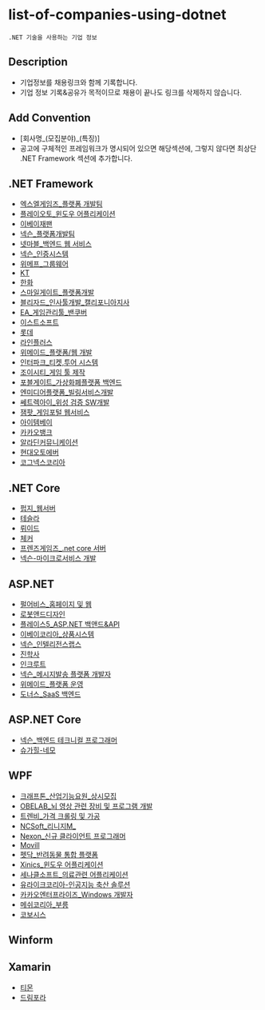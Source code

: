 # list-of-companies-using-dotnet
```
.NET 기술을 사용하는 기업 정보
```

## Description
- 기업정보를 채용링크와 함께 기록합니다. 
- 기업 정보 기록&공유가 목적이므로 채용이 끝나도 링크를 삭제하지 않습니다.

## Add Convention
- [회사명_(모집분야)_(특징)]
- 공고에 구체적인 프레임워크가 명시되어 있으면 해당섹션에, 그렇지 않다면 최상단 .NET Framework 섹션에 추가합니다.

## .NET Framework
- [엑스엘게임즈_플랫폼 개발팀](https://xlgames.recruiter.co.kr/app/jobnotice/view?systemKindCode=MRS1&jobnoticeSn=17190)
- [플레이오토_윈도우 어플리케이션](https://www.playauto.co.kr/com/recruit_apply.html?num=33)
- [이베이재팬](https://ebaykorea.recruiter.co.kr/bbs/appsite/notice/read/77566)
- [넥슨_플랫폼개발팀](http://company.nexon.com/careers/1/50)
- [넷마블_백엔드 웹 서비스](https://company.netmarble.com/rem/www/notice.jsp?anno_id=1757858&annotype=all) 
- [넥슨_인증시스템](https://www.jobplanet.co.kr/companies/83498/job_postings/1151212/%EC%9E%A1%ED%94%8C%EB%9E%98%EB%8B%9B-%EB%A7%A4%EC%B9%AD-%EC%82%AC%EB%82%B4-%EC%9D%B8%EC%A6%9D-%EC%8B%9C%EC%8A%A4%ED%85%9C-%EA%B0%9C%EB%B0%9C%EC%9E%90/%EB%84%A5%EC%8A%A8%EC%BD%94%EB%A6%AC%EC%95%84?_rs_act=search&_rs_con=job_postings&_rs_element=search_result)
- [위메프_그룹웨어](https://www.wanted.co.kr/wd/22834)
- [KT](https://recruit.kt.com/apply/notifyView?seq=16388)
- [한화](https://www.hanwhain.com/web/apply/notification/view.do?rtSeq=2882)
- [스마일게이트_플랫폼개발](http://www.gamejob.co.kr/List_GI/GIB_Read.asp?GI_No=171534)
- [블리자드_인사툴개발_캘리포니아지사](https://careers.blizzard.com/ko-kr/openings/o26ybfwB)
- [EA_게임관리툴_밴쿠버](https://ea.gr8people.com/index.gp?method=cappportal.showJob&opportunityID=156206&sid=https://www.google.com/)
- [이스트소프트](http://job.incruit.com/entry/jobpost.asp?job=1811070000616)
- [롯데](https://job.lotte.co.kr/LotteRecruit/Recruit_Info/RecruitView.aspx?emptype=20000252&nowpage=1&keyword=&keyselect=&regtype=)
- [라인플러스](http://www.saramin.co.kr/zf_user/jobs/view?rec_idx=32098808)
- [위메이드_플랫폼/웹 개발](http://www.jobkorea.co.kr/Recruit/GI_Read/30115016?Oem_Code=C1&logpath=1&sc=63)
- [인터파크_티켓,투어 시스템](https://interpark.recruiter.co.kr/app/jobnotice/view?systemKindCode=MRS2&jobnoticeSn=24252)
- [조이시티_게임 툴 제작](https://corp.joycity.com/recruit/JobInfo.do)
- [포블게이트_가상화폐플랫폼 백엔드](https://www.rocketpunch.com/companies/foblgate/jobs)
- [엔미디어플랫폼_빌링서비스개발](http://www.saramin.co.kr/zf_user/jobs/view?rec_idx=38456282&utm_campaign=google_jobs_apply&utm_source=google_jobs_apply&utm_medium=organic)
- [쎄트렉아이_위성 검증 SW개발](http://www.saramin.co.kr/zf_user/jobs/view?rec_idx=37644057)
- [잼팟_게임포털 웹서비스](https://www.wanted.co.kr/wd/37232?referer_id=332797)
- [아이템베이](https://programmers.co.kr/job_positions/2638)
- [카카오뱅크](http://www.saramin.co.kr/zf_user/jobs/relay/view?isMypage=no&rec_idx=38723747&recommend_ids=eJxd0McNQyEQRdFqvJ8c1i5k%2Bu%2FClviGh5eXMwShlSLSOt7%2ByrdCjq0FDko5vhM8%2BvKV2zuStkeVck1aPNc1y7W7OU4qacYk6V%2Fusz3McZyLcfzJ37iSWB6XNjPIFEo8zMlBXZThmzpdQL9tqMGBGkKoVnY9Y%2BXYB54YV6A%3D&view_type=list&gz=1&t_ref_content=premium_recruit_fix&t_ref=jobcategory_recruit&t_ref_area=102#seq=0)
- [알라딘커뮤니케이션](http://www.saramin.co.kr/zf_user/jobs/relay/view?isMypage=no&rec_idx=38694909&recommend_ids=eJxdkEsSBCEIQ08ze%2FmEyHoO4v1vMZbTitVVbh6QELQemYYY9PjwaxcO%2FxcocAyELKQGTQYSL6xxtZyFeOHTp87Zfuk3nr7Md%2FU3bn8jgBOXjRG1rnDbNXdIXTe13Q8ilVa3oXVhVPZwrGwPTrVoWVljr38DTKwWeXSRigkzYZa2pfplxXRfqX4jdVgh&view_type=list&gz=1&t_ref_content=general&t_ref=jobcategory_recruit#seq=0)
- [현대오토에버](http://www.saramin.co.kr/zf_user/jobs/relay/view?isMypage=no&rec_idx=38670780&recommend_ids=eJxtj7ENQzEIRKdJb%2BDgTJ1BvP8WQcm3cRGJwo8HJ2yTGjRZnv7i2y5ceBr1npffeLxUXX7j44Pi8GrEDyeCuYjYVu0fnu2c0dtUmxjLQx5UHXEQmXCeME%2BO%2BspGaEV3lCMHrO%2Bim0QjXOSykaJ5EIBDO8pMmNcwWGc0SuY3%2BQOn8FBy&view_type=list&gz=1&t_ref_content=general&t_ref=jobcategory_recruit#seq=0)
- [코그넥스코리아](https://www.rocketpunch.com/jobs/78968/%EC%A3%BC%EC%BD%94%EA%B7%B8%EB%84%A5%EC%8A%A4%EC%BD%94%EB%A6%AC%EC%95%84-Sr-Software-Engineer-%EA%B2%BD%EB%A0%A5%EC%A7%81-%EC%B1%84%EC%9A%A9)

## .NET Core
- [펍지_웹서버](https://www.wanted.co.kr/wd/12800)
- [테슬라](https://www.tesla.com/ko_KR/careers/job/-56433)
- [뤼이드](https://www.wanted.co.kr/wd/32724)
- [체커](https://apply.workable.com/chequer/j/9BDAF4C372/)
- [프렌즈게임즈_.net core 서버](https://kakaogames.recruiter.co.kr/app/jobnotice/view?systemKindCode=MRS2&jobnoticeSn=19396)
- [넥슨-마이크로서비스 개발](https://kr.indeed.com/viewjob?jk=cc778e2116c22ee1&tk=1ehumen26p3b8801&from=serp&vjs=3)

## ASP.NET
 - [펄어비스_홈페이지 및 웹](http://www.gamejob.co.kr/List_GI/GIB_Read.asp?GI_No=169630)
 - [로봇앤드디자인](http://www.saramin.co.kr/zf_user/jobs/view?rec_idx=38208352&utm_campaign=google_jobs_apply&utm_source=google_jobs_apply&utm_medium=organic)
 - [플레이스5_ASP.NET 백앤드&API](https://www.wanted.co.kr/wd/37864?utm_campaign=google_jobs_apply&utm_source=google_jobs_apply&utm_medium=organic)
 - [이베이코리아_상품시스템](https://www.wanted.co.kr/wd/40315)
 - [넥슨_인텔리전스랩스](https://www.wanted.co.kr/wd/5902?utm_campaign=google_jobs_apply&utm_source=google_jobs_apply&utm_medium=organic)
 - [진학사](https://www.wanted.co.kr/wd/42979?utm_campaign=google_jobs_apply&utm_source=google_jobs_apply&utm_medium=organic)
 - [인크루트](https://job.incruit.com/jobdb_info/jobpost.asp?job=2009010000227)
 - [넥슨_메시지발송 플랫폼 개발자](https://career.nexon.com/user/recruit/notice/noticeView?joinCorp=NX&reNo=20190237)
 - [위메이드_플랫폼 운영](https://www.wemade.com/Recruit/JobView/58?page=1&search=)
 - [도너스_SaaS 백엔드](https://www.rocketpunch.com/jobs/35478/SaaS-%EB%B0%B1%EC%97%94%EB%93%9C-%EA%B0%9C%EB%B0%9C%EC%9E%90)
 
## ASP.NET Core
 - [넥슨_백엔드 테크니컬 프로그래머](https://career.nexon.com/user/recruit/notice/noticeView?joinCorp=NX&reNo=20200100)
 - [슈가힐-네모](https://www.rocketpunch.com/jobs/86364/%EC%8A%88%EA%B0%80%ED%9E%90%EB%84%A4%EB%AA%A8-%EC%84%9C%EB%B2%84%EA%B0%9C%EB%B0%9C%EC%9E%90-Server-Developer)

## WPF
- [크래프톤_산업기능요원_상시모집](https://www.jobplanet.co.kr/companies/74946/job_postings/363852/%EA%B2%8C%EC%9E%84%ED%9A%8C%EC%82%AC-%EB%B8%94%EB%A3%A8%ED%99%80-%ED%94%84%EB%A1%9C%EA%B7%B8%EB%9E%A8-%EC%82%B0%EC%97%85%EA%B8%B0%EB%8A%A5%EC%9A%94%EC%9B%90/%ED%81%AC%EB%9E%98%ED%94%84%ED%86%A4)
- [OBELAB_뇌 영상 관련 장비 및 프로그램 개발](https://www.wanted.co.kr/wd/22899)
- [트렌비_가격 크롤링 및 가공](https://www.wanted.co.kr/wd/22153)
- [NCSoft_리니지M_](https://careers.ncsoft.com/apply/view/38655)
- [Nexon_신규 클라이언트 프로그래머](https://career.nexon.com/user/recruit/notice/noticeView?joinCorp=NX&reNo=20190068)
- [Movill](https://www.wanted.co.kr/wd/40037?utm_campaign=google_jobs_apply&utm_source=google_jobs_apply&utm_medium=organic)
- [펫닥_반려동물 통합 플랫폼](https://www.wanted.co.kr/wd/35824?referer_id=20&utm_campaign=google_jobs_apply&utm_source=google_jobs_apply&utm_medium=organic)
- [Xinics_윈도우 어플리케이션](https://programmers.co.kr/job_positions/1218?utm_campaign=google_jobs_apply&utm_source=google_jobs_apply&utm_medium=organic)
- [세나클소프트_의료관련 어플리케이션](https://www.rocketpunch.com/jobs/76338/Windows-ClientC-WPF-%EA%B0%9C%EB%B0%9C%EC%9E%90?utm_campaign=google_jobs_apply&utm_source=google_jobs_apply&utm_medium=organic)
- [유라이크코리아-인공지능 축산 솔루션](https://www.rocketpunch.com/jobs/77178/NET-%EA%B0%9C%EB%B0%9C%EC%9E%90-%EC%8B%A0%EC%9E%85%EA%B2%BD%EB%A0%A5)
- [카카오엔터프라이즈_Windows 개발자](https://www.jobplanet.co.kr/companies/353508/job_postings/1164495/%EC%B9%B4%EC%B9%B4%EC%98%A4%EC%9B%8C%ED%81%AC-windows-%EA%B0%9C%EB%B0%9C%EC%9E%90/%EC%B9%B4%EC%B9%B4%EC%98%A4%EC%97%94%ED%84%B0%ED%94%84%EB%9D%BC%EC%9D%B4%EC%A6%88)
- [메쉬코리아_부릉](https://www.wanted.co.kr/wd/43043?utm_campaign=google_jobs_apply&utm_source=google_jobs_apply&utm_medium=organic)
- [코보시스](https://www.wanted.co.kr/wd/46155?utm_campaign=google_jobs_apply&utm_source=google_jobs_apply&utm_medium=organic)

## Winform

## Xamarin
- [티몬](http://www.saramin.co.kr/zf_user/jobs/view?rec_idx=36828692) 
- [드림포라](https://www.rocketpunch.com/jobs/75906/%EB%AA%A8%EB%B0%94%EC%9D%BC-%EC%95%A0%ED%94%8C%EB%A6%AC%EC%BC%80%EC%9D%B4%EC%85%98-%EA%B0%9C%EB%B0%9C%EC%9E%90-%EA%B2%BD%EB%A0%A5)
